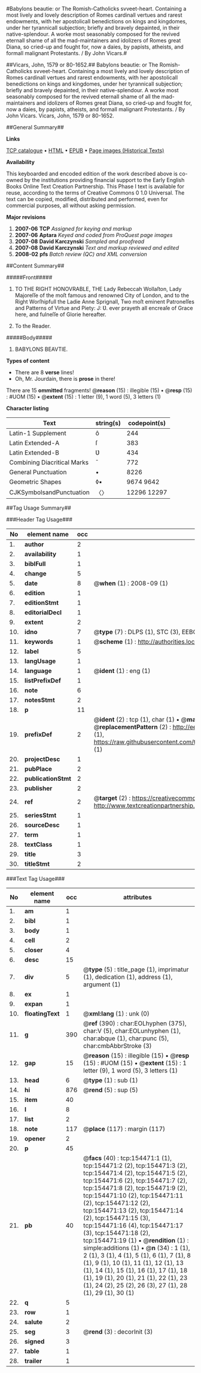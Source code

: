 #Babylons beautie: or The Romish-Catholicks svveet-heart. Containing a most lively and lovely description of Romes cardinall vertues and rarest endowments, with her apostolicall benedictions on kings and kingdomes, under her tyrannicall subjection; briefly and bravely depainted, in their native-splendour. A worke most seasonably composed for the revived eternall shame of all the mad-maintainers and idolizers of Romes great Diana, so cried-up and fought for, now a daies, by papists, atheists, and formall malignant Protestants. / By John Vicars.#

##Vicars, John, 1579 or 80-1652.##
Babylons beautie: or The Romish-Catholicks svveet-heart. Containing a most lively and lovely description of Romes cardinall vertues and rarest endowments, with her apostolicall benedictions on kings and kingdomes, under her tyrannicall subjection; briefly and bravely depainted, in their native-splendour. A worke most seasonably composed for the revived eternall shame of all the mad-maintainers and idolizers of Romes great Diana, so cried-up and fought for, now a daies, by papists, atheists, and formall malignant Protestants. / By John Vicars.
Vicars, John, 1579 or 80-1652.

##General Summary##

**Links**

[TCP catalogue](http://www.ota.ox.ac.uk/tcp/)  • 
[HTML](http://tei.it.ox.ac.uk/tcp/Texts-HTML/free/A95/A95878.html)  • 
[EPUB](http://tei.it.ox.ac.uk/tcp/Texts-EPUB/free/A95/A95878.epub) • 
[Page images (Historical Texts)](https://data.historicaltexts.jisc.ac.uk/view?pubId=eebo-99871961e&pageId=eebo-99871961e-154471-1)

**Availability**

This keyboarded and encoded edition of the
	       work described above is co-owned by the institutions
	       providing financial support to the Early English Books
	       Online Text Creation Partnership. This Phase I text is
	       available for reuse, according to the terms of Creative
	       Commons 0 1.0 Universal. The text can be copied,
	       modified, distributed and performed, even for
	       commercial purposes, all without asking permission.

**Major revisions**

1. __2007-06__ __TCP__ *Assigned for keying and markup*
1. __2007-06__ __Aptara__ *Keyed and coded from ProQuest page images*
1. __2007-08__ __David Karczynski__ *Sampled and proofread*
1. __2007-08__ __David Karczynski__ *Text and markup reviewed and edited*
1. __2008-02__ __pfs__ *Batch review (QC) and XML conversion*

##Content Summary##

#####Front#####

1. TO THE
RIGHT HONOVRABLE,
THE
Lady Rebeccah Wollaſton, Lady Majoreſſe
of the moſt famous and renowned City of London,
and to the Right Worſhipfull the Ladie Anne Sprignall,
Two moſt eminent Patroneſſes and Patterns of Virtue and
Piety: J: Ʋ. ever prayeth all encreaſe of Grace here,
and fulneſſe of Glorie hereafter.

1. To the Reader.

#####Body#####

1. BABYLONS BEAVTIE.

**Types of content**

  * There are 8 **verse** lines!
  * Oh, Mr. Jourdain, there is **prose** in there!

There are 15 **ommitted** fragments! 
 @__reason__ (15) : illegible (15)  •  @__resp__ (15) : #UOM (15)  •  @__extent__ (15) : 1 letter (9), 1 word (5), 3 letters (1)

**Character listing**


|Text|string(s)|codepoint(s)|
|---|---|---|
|Latin-1 Supplement|ô|244|
|Latin Extended-A|ſ|383|
|Latin Extended-B|Ʋ|434|
|Combining             Diacritical Marks|̄|772|
|General Punctuation|•|8226|
|Geometric Shapes|◊▪|9674 9642|
|CJKSymbolsandPunctuation|〈〉|12296 12297|

##Tag Usage Summary##

###Header Tag Usage###

|No|element name|occ|attributes|
|---|---|---|---|
|1.|__author__|2||
|2.|__availability__|1||
|3.|__biblFull__|1||
|4.|__change__|5||
|5.|__date__|8| @__when__ (1) : 2008-09 (1)|
|6.|__edition__|1||
|7.|__editionStmt__|1||
|8.|__editorialDecl__|1||
|9.|__extent__|2||
|10.|__idno__|7| @__type__ (7) : DLPS (1), STC (3), EEBO-CITATION (1), PROQUEST (1), VID (1)|
|11.|__keywords__|1| @__scheme__ (1) : http://authorities.loc.gov/ (1)|
|12.|__label__|5||
|13.|__langUsage__|1||
|14.|__language__|1| @__ident__ (1) : eng (1)|
|15.|__listPrefixDef__|1||
|16.|__note__|6||
|17.|__notesStmt__|2||
|18.|__p__|11||
|19.|__prefixDef__|2| @__ident__ (2) : tcp (1), char (1)  •  @__matchPattern__ (2) : ([0-9\-]+):([0-9IVX]+) (1), (.+) (1)  •  @__replacementPattern__ (2) : http://eebo.chadwyck.com/downloadtiff?vid=$1&page=$2 (1), https://raw.githubusercontent.com/textcreationpartnership/Texts/master/tcpchars.xml#$1 (1)|
|20.|__projectDesc__|1||
|21.|__pubPlace__|2||
|22.|__publicationStmt__|2||
|23.|__publisher__|2||
|24.|__ref__|2| @__target__ (2) : https://creativecommons.org/publicdomain/zero/1.0/ (1), http://www.textcreationpartnership.org/docs/. (1)|
|25.|__seriesStmt__|1||
|26.|__sourceDesc__|1||
|27.|__term__|1||
|28.|__textClass__|1||
|29.|__title__|3||
|30.|__titleStmt__|2||


###Text Tag Usage###

|No|element name|occ|attributes|
|---|---|---|---|
|1.|__am__|1||
|2.|__bibl__|1||
|3.|__body__|1||
|4.|__cell__|2||
|5.|__closer__|4||
|6.|__desc__|15||
|7.|__div__|5| @__type__ (5) : title_page (1), imprimatur (1), dedication (1), address (1), argument (1)|
|8.|__ex__|1||
|9.|__expan__|1||
|10.|__floatingText__|1| @__xml:lang__ (1) : unk (0)|
|11.|__g__|390| @__ref__ (390) : char:EOLhyphen (375), char:V (5), char:EOLunhyphen (1), char:abque (1), char:punc (5), char:cmbAbbrStroke (3)|
|12.|__gap__|15| @__reason__ (15) : illegible (15)  •  @__resp__ (15) : #UOM (15)  •  @__extent__ (15) : 1 letter (9), 1 word (5), 3 letters (1)|
|13.|__head__|6| @__type__ (1) : sub (1)|
|14.|__hi__|876| @__rend__ (5) : sup (5)|
|15.|__item__|40||
|16.|__l__|8||
|17.|__list__|2||
|18.|__note__|117| @__place__ (117) : margin (117)|
|19.|__opener__|2||
|20.|__p__|45||
|21.|__pb__|40| @__facs__ (40) : tcp:154471:1 (1), tcp:154471:2 (2), tcp:154471:3 (2), tcp:154471:4 (2), tcp:154471:5 (2), tcp:154471:6 (2), tcp:154471:7 (2), tcp:154471:8 (2), tcp:154471:9 (2), tcp:154471:10 (2), tcp:154471:11 (2), tcp:154471:12 (2), tcp:154471:13 (2), tcp:154471:14 (2), tcp:154471:15 (3), tcp:154471:16 (4), tcp:154471:17 (3), tcp:154471:18 (2), tcp:154471:19 (1)  •  @__rendition__ (1) : simple:additions (1)  •  @__n__ (34) : 1 (1), 2 (1), 3 (1), 4 (1), 5 (1), 6 (1), 7 (1), 8 (1), 9 (1), 10 (1), 11 (1), 12 (1), 13 (1), 14 (1), 15 (1), 16 (1), 17 (1), 18 (1), 19 (1), 20 (1), 21 (1), 22 (1), 23 (1), 24 (2), 25 (2), 26 (3), 27 (1), 28 (1), 29 (1), 30 (1)|
|22.|__q__|5||
|23.|__row__|1||
|24.|__salute__|2||
|25.|__seg__|3| @__rend__ (3) : decorInit (3)|
|26.|__signed__|3||
|27.|__table__|1||
|28.|__trailer__|1||
